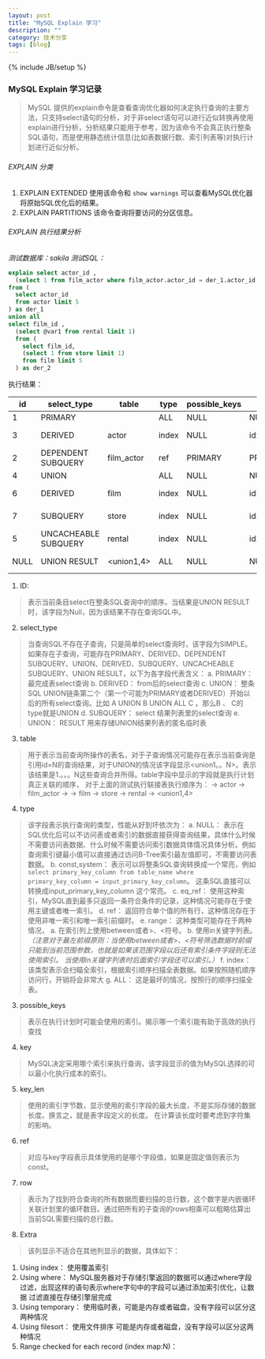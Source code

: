```yaml
---
layout: post
title: "MySQL Explain 学习"
description: ""
category: 技术分享
tags: [blog]
---
```

{% include JB/setup %}

### MySQL Explain 学习记录
> MySQL 提供的explain命令是查看查询优化器如何决定执行查询的主要方法，只支持select语句的分析，对于非select语句可以进行近似转换再使用explain进行分析，分析结果只能用于参考，因为该命令不会真正执行整条SQL语句，而是使用静态统计信息(比如表数据行数、索引列表等)对执行计划进行近似分析。

###### EXPLAIN 分类
1. EXPLAIN EXTENDED 使用该命令和 `show warnings` 可以查看MySQL优化器将原始SQL优化后的结果。
2. EXPLAIN PARTITIONS 该命令查询将要访问的分区信息。

###### EXPLAIN 执行结果分析

*测试数据库：sakila*
*测试SQL：*

``` sql
explain select actor_id ,
  (select 1 from film_actor where film_actor.actor_id = der_1.actor_id limit 1)
from (
  select actor_id
  from actor limit 5
) as der_1
union all
select film_id ,
  (select @var1 from rental limit 1)
  from (
    select film_id,
    (select 1 from store limit 1)
    from film limit 5
  ) as der_2
```

执行结果：

| id | select_type          | table      | type  | possible_keys | key                 | key_len | ref            | rows  | Extra           |
|----|----------------------|------------|-------|---------------|---------------------|---------|----------------|-------|-----------------|
|  1 | PRIMARY              | <derived3> | ALL   | NULL          | NULL                | NULL    | NULL           |     5 | NULL            |
|  3 | DERIVED              | actor      | index | NULL          | idx_actor_last_name | 137     | NULL           |   200 | Using index     |
|  2 | DEPENDENT SUBQUERY   | film_actor | ref   | PRIMARY       | PRIMARY             | 2       | der_1.actor_id |    13 | Using index     |
|  4 | UNION                | <derived6> | ALL   | NULL          | NULL                | NULL    | NULL           |     5 | NULL            |
|  6 | DERIVED              | film       | index | NULL          | idx_fk_language_id  | 1       | NULL           |  1000 | Using index     |
|  7 | SUBQUERY             | store      | index | NULL          | idx_unique_manager  | 1       | NULL           |     2 | Using index     |
|  5 | UNCACHEABLE SUBQUERY | rental     | index | NULL          | idx_fk_staff_id     | 1       | NULL           | 16005 | Using index     |
| NULL | UNION RESULT         | <union1,4> | ALL   | NULL          | NULL                | NULL    | NULL           |  NULL | Using temporary |

1. ID:
> 表示当前条目select在整条SQL查询中的顺序。当结果是UNION RESULT时，该字段为Null，因为该结果不存在查询SQL中。

2. select_type
> 当查询SQL不存在子查询，只是简单的select查询时，该字段为SIMPLE。如果存在子查询，可能存在PRIMARY、DERIVED、DEPENDENT SUBQUERY、UNION、DERIVED、SUBQUERY、UNCACHEABLE SUBQUERY、UNION RESULT，以下为各字段代表含义：
  a.  PRIMARY： 最完成表select查询
  b.  DERIVED： from后的select查询
  c.  UNION： 整条SQL UNION链条第二个（第一个可能为PRIMARY或者DERIVED）开始以后的所有select查询。比如 A UNION B UNION ALL C 。那么B 、 C的type就是UNION
  d. SUBQUERY： select 结果列表里的select查询
  e. UNION： RESULT 用来存储UNION结果列表的匿名临时表
3. table
> 用于表示当前查询所操作的表名，对于子查询情况可能存在<deriveN>表示当前查询是引用id=N的查询结果，对于UNION的情况该字段显示<union1。。N>。表示该结果是1.。。。N这些查询合并所得。table字段中显示的字段就是执行计划真正关联的顺序，
对于上面的测试执行联接表执行顺序为： <derived3> -> actor -> film_actor -> <derived6> -> film -> store -> rental -> <union1,4>
4. type
> 该字段表示执行查询的类型，性能从好到坏依次为：
  a. NULL： 表示在SQL优化后可以不访问表或者索引的数据直接获得查询结果，具体什么时候不需要访问表数据、什么时候不需要访问索引数据具体情况具体分析。例如查询索引键最小值可以直接通过访问B-Tree索引最左值即可，不需要访问表数据。
  b. const,system： 表示可以将整条SQL查询转换成一个常亮，例如 `select primary_key_column from table_name where primary_key_column = input_primary_key_column`。 这条SQL直接可以转换成input_primary_key_column
  这个常亮。
  c. eq_ref： 使用这种索引，MySQL直到最多只返回一条符合条件的记录，这种情况可能存在于使用主键或者唯一索引。
  d. ref： 返回符合单个值的所有行，这种情况存在于使用非唯一索引和唯一索引前缀时。
  e. range： 这种类型可能存在于两种情况，
    a. 在索引列上使用between或者>、<符号。 b. 使用in关键字列表。*（注意对于最左前缀原则：当使用between或者>、<符号筛选数据时前缀只能到当前范围参数，也就是如果该范围字段以后还有索引条件字段则无法使用索引。
    当使用in关键字列表时后面索引字段还可以索引。）*
  f. index： 该类型表示会扫瞄全索引，根据索引顺序扫描全表数据。如果按照随机顺序访问行，开销将会非常大
  g. ALL： 这是最坏的情况，按照行的顺序扫描全表。
3. possible_keys
> 表示在执行计划时可能会使用的索引。揭示哪一个索引能有助于高效的执行查找
4. key
> MySQL决定采用哪个索引来执行查询，该字段显示的值为MySQL选择的可以最小化执行成本的索引。
5. key_len
> 使用的索引字节数，显示使用的索引字段的最大长度，不是实际存储的数据长度。换言之，就是表字段定义的长度。
在计算该长度时要考虑到字符集的影响。
6. ref
> 对应与key字段表示具体使用的是哪个字段值，如果是固定值则表示为const。
7. row
> 表示为了找到符合查询的所有数据而要扫描的总行数，这个数字是内嵌循环关联计划里的循环数目。通过把所有的子查询的rows相乘可以粗略估算出当前SQL需要扫描的总行数。
8. Extra
> 该列显示不适合在其他列显示的数据，具体如下：
  1. Using index：  使用覆盖索引
  2. Using where：  MySQL服务器对于存储引擎返回的数据可以通过where字段过滤，出现这样的语句表示where字句中的字段可以通过添加索引优化，让数据
  过滤直接在存储引擎层完成
  3. Using temporary： 使用临时表，可能是内存或者磁盘，没有字段可以区分这两种情况
  4. Using filesort： 使用文件排序 可能是内存或者磁盘，没有字段可以区分这两种情况
  5. Range checked for each record (index map:N)：
